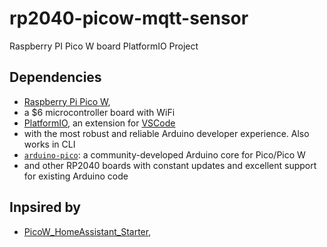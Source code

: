 # rp2040-picow-mqtt-sensor
Raspberry PI Pico W board PlatformIO Project 

## Dependencies
- [Raspberry Pi Pico W](https://www.raspberrypi.com/products/raspberry-pi-pico/?variant=raspberry-pi-pico-w), 
- a $6 microcontroller board with WiFi
- [PlatformIO](https://platformio.org/platformio-ide), an extension for [VSCode](https://code.visualstudio.com) 
- with the most robust and reliable Arduino developer experience. Also works in CLI
- [`arduino-pico`](https://github.com/earlephilhower/arduino-pico): a community-developed Arduino core for Pico/Pico W 
- and other RP2040 boards with constant updates and excellent support for existing Arduino code

## Inpsired by 

- [PicoW_HomeAssistant_Starter](https://github.com/daniloc/PicoW_HomeAssistant_Starter), 
